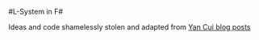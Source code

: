 #L-System in F#

Ideas and code shamelessly stolen and adapted from [Yan Cui blog posts](http://theburningmonk.com/2015/10/elm-fun-with-l-system-part-1/)